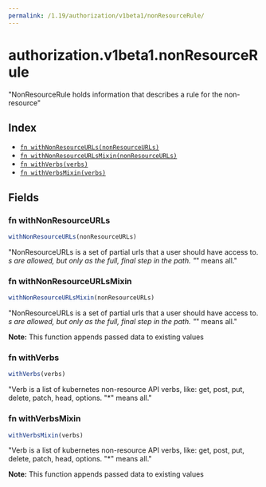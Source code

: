 ```yaml
---
permalink: /1.19/authorization/v1beta1/nonResourceRule/
---
```


# authorization.v1beta1.nonResourceRule

"NonResourceRule holds information that describes a rule for the non-resource"

## Index

* [`fn withNonResourceURLs(nonResourceURLs)`](#fn-withnonresourceurls)
* [`fn withNonResourceURLsMixin(nonResourceURLs)`](#fn-withnonresourceurlsmixin)
* [`fn withVerbs(verbs)`](#fn-withverbs)
* [`fn withVerbsMixin(verbs)`](#fn-withverbsmixin)

## Fields

### fn withNonResourceURLs

```ts
withNonResourceURLs(nonResourceURLs)
```

"NonResourceURLs is a set of partial urls that a user should have access to.  *s are allowed, but only as the full, final step in the path.  \"*\" means all."

### fn withNonResourceURLsMixin

```ts
withNonResourceURLsMixin(nonResourceURLs)
```

"NonResourceURLs is a set of partial urls that a user should have access to.  *s are allowed, but only as the full, final step in the path.  \"*\" means all."

**Note:** This function appends passed data to existing values

### fn withVerbs

```ts
withVerbs(verbs)
```

"Verb is a list of kubernetes non-resource API verbs, like: get, post, put, delete, patch, head, options.  \"*\" means all."

### fn withVerbsMixin

```ts
withVerbsMixin(verbs)
```

"Verb is a list of kubernetes non-resource API verbs, like: get, post, put, delete, patch, head, options.  \"*\" means all."

**Note:** This function appends passed data to existing values